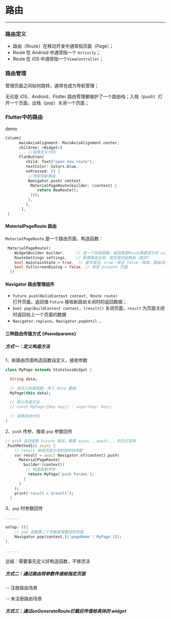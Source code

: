 # 路由

---

### 路由定义

* 路由（Route）在移动开发中通常指页面（Page）；
* Route 在 Android 中通常指一个 `Activity`；
* Route 在 iOS 中通常指一个`ViewController`；

### 路由管理

管理页面之间如何跳转，通常也成为导航管理；

无论是 iOS、Android、Flutter 路由管理都维护了一个路由栈；入栈（push）打开一个页面，出栈（pop）关闭一个页面；

### Flutter中的路由

demo

```dart
Column(
      mainAxisAlignment: MainAxisAlignment.center,
      children: <Widget>[
      ... //省略无关代码
      FlatButton(
         child: Text("open new route"),
         textColor: Colors.blue,
         onPressed: () {
          //导航到新路由   
          Navigator.push( context,
           MaterialPageRoute(builder: (context) {
              return NewRoute();
           }));
          },
         ),
       ],
 )
```

#### MaterialPageRoute 路由

`MaterialPageRoute` 是一个路由页面，构造函数：

```dart
 MaterialPageRoute({
    WidgetBuilder builder,     // 是一个回调函数，返回值是Route需要显示的 widget
    RouteSettings settings,    // 配置路由名称，是否是初始路由（首页）
    bool maintainState = true,  // 是否保活，true：保活 false：释放，路由没用的时候是否资源， 场景是什么 ？？？
    bool fullscreenDialog = false, // 是否 present 页面
  })
```

#### Navigator 路由管理组件

* `Future push(BulidContext context, Route route)`  
   打开页面，返回值 `Future` 接收新路由关闭时的返回数据；
* `bool pop(BuildContext context, [result])`
  关闭页面，`result` 为页面关闭时返回给上一个页面的数据 
* `Navigator.replace`，`Navigator.popUntil` ...

#### 三种路由传值方式 {#sendparams}

##### 方式一：定义构造方法

1、新路由页面构造函数自定义，接收参数

```dart
class MyPage extends StatelessWidget {

  String data;

  // 自定义构造函数，传入 data 数据
  MyPage(this.data);

  // 默认构造方法
  // const MyPage({Key key}) : super(key: key);  

  // 省略其他代码
}
```

2、`push` 传参、接收 `pop` 参数回传

```dart
// push 返回值是 Future 类型，需要 async...await... 的方式调用
_PushMethod1() async {
    // result 接收页面关闭时回传的参数
    var result = await Navigator.of(context).push(
      MaterialPageRoute(
        builder:(context){
         // 构造函数传参
          return MyPage('push Params');
        }
      )
    );
    print('result = $result');
  }
```

3、`pop` 时参数回传

```dart
......

onTap: (){
    // pop 函数第二个参数是需要回传的值
    Navigator.pop(context,[{'pageName':'MyPage'}]);
},

......
```

总结：需要事先定义好构造函数，不够灵活

##### 方式二：通过路由将参数传递给指定页面

-- 注册路由场景

-- 未注册路由场景

##### 方式三：通过**onGenerateRoute拦截后传值给具体的 widget**

##### 

##### 



